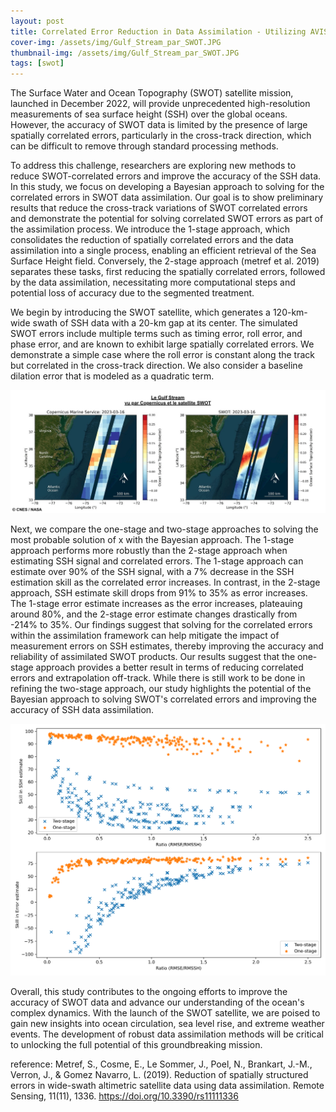 ```yaml
---
layout: post
title: Correlated Error Reduction in Data Assimilation - Utilizing AVISO Proxy for Future SWOT Observations
cover-img: /assets/img/Gulf_Stream_par_SWOT.JPG
thumbnail-img: /assets/img/Gulf_Stream_par_SWOT.JPG
tags: [swot]
---
```


The Surface Water and Ocean Topography (SWOT) satellite mission, launched in December 2022, will provide unprecedented high-resolution measurements of sea surface height (SSH) over the global oceans. However, the accuracy of SWOT data is limited by the presence of large spatially correlated errors, particularly in the cross-track direction, which can be difficult to remove through standard processing methods.

To address this challenge, researchers are exploring new methods to reduce SWOT-correlated errors and improve the accuracy of the SSH data. In this study, we focus on developing a Bayesian approach to solving for the correlated errors in SWOT data assimilation. Our goal is to show preliminary results that reduce the cross-track variations of SWOT correlated errors and demonstrate the potential for solving correlated SWOT errors as part of the assimilation process. We introduce the 1-stage approach, which consolidates the reduction of spatially correlated errors and the data assimilation into a single process, enabling an efficient retrieval of the Sea Surface Height field. Conversely, the 2-stage approach (metref et al. 2019) separates these tasks, first reducing the spatially correlated errors, followed by the data assimilation, necessitating more computational steps and potential loss of accuracy due to the segmented treatment.

We begin by introducing the SWOT satellite, which generates a 120-km-wide swath of SSH data with a 20-km gap at its center. The simulated SWOT errors include multiple terms such as timing error, roll error, and phase error, and are known to exhibit large spatially correlated errors. We demonstrate a simple case where the roll error is constant along the track but correlated in the cross-track direction. We also consider a baseline dilation error that is modeled as a quadratic term.

![Example figure showing SWOT versus AVISO](/assets/img/Gulf_Stream_par_SWOT.JPG)

Next, we compare the one-stage and two-stage approaches to solving the most probable solution of x with the Bayesian approach. The 1-stage approach performs more robustly than the 2-stage approach when estimating SSH signal and correlated errors. The 1-stage approach can estimate over 90% of the SSH signal, with a 7% decrease in the SSH estimation skill as the correlated error increases.  In contrast, in the 2-stage approach, SSH estimate skill drops from 91% to 35% as error increases. The 1-stage error estimate increases as the error increases, plateauing around 80%, and the 2-stage error estimate changes drastically from -214% to 35%. Our findings suggest that solving for the correlated errors within the assimilation framework can help mitigate the impact of measurement errors on SSH estimates, thereby improving the accuracy and reliability of assimilated SWOT products. Our results suggest that the one-stage approach provides a better result in terms of reducing correlated errors and extrapolation off-track. While there is still work to be done in refining the two-stage approach, our study highlights the potential of the Bayesian approach to solving SWOT's correlated errors and improving the accuracy of SSH data assimilation.

![Example figure showing SWOT versus AVISO](/assets/img/skill_ssh_errr_rmse_ratio.png)



Overall, this study contributes to the ongoing efforts to improve the accuracy of SWOT data and advance our understanding of the ocean's complex dynamics. With the launch of the SWOT satellite, we are poised to gain new insights into ocean circulation, sea level rise, and extreme weather events. The development of robust data assimilation methods will be critical to unlocking the full potential of this groundbreaking mission.

reference: 
Metref, S., Cosme, E., Le Sommer, J., Poel, N., Brankart, J.-M., Verron, J., & Gomez Navarro, L. (2019). Reduction of spatially structured errors in wide-swath altimetric satellite data using data assimilation. Remote Sensing, 11(11), 1336. https://doi.org/10.3390/rs11111336

